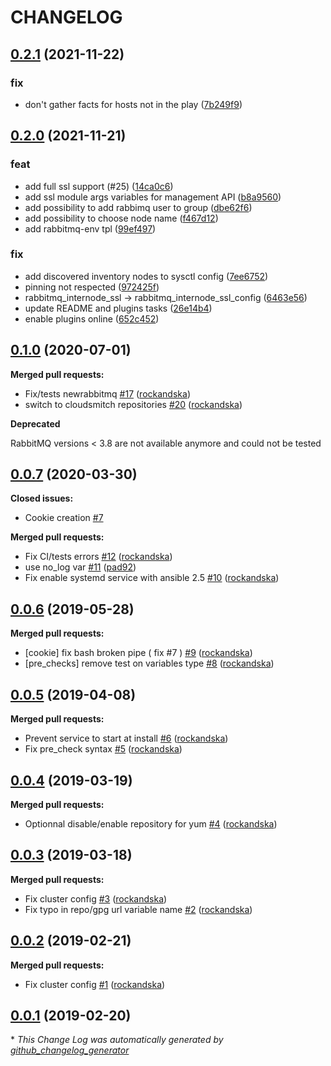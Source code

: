 # CHANGELOG

## [0.2.1](https://github.com/rockandska/ansible-role-rabbitmq/tree/0.2.1) (2021-11-22)

### fix

- don't gather facts for hosts not in the play ([7b249f9](https://github.com/rockandska/ansible-role-rabbitmq/commit/7b249f9b9ab617c69c59aab37dfe56ab1614f33b))

## [0.2.0](https://github.com/rockandska/ansible-role-rabbitmq/tree/0.2.0) (2021-11-21)

### feat

- add full ssl support (#25) ([14ca0c6](https://github.com/rockandska/ansible-role-rabbitmq/commit/14ca0c6d69faee524dd45928844870ac5fc58212))
- add ssl module args variables for management API ([b8a9560](https://github.com/rockandska/ansible-role-rabbitmq/commit/b8a9560f065e8fb11ed088a78986a8de1b19ff30))
- add possibility to add rabbimq user to group ([dbe62f6](https://github.com/rockandska/ansible-role-rabbitmq/commit/dbe62f647a808e4e07dbd03d184cccd642515dd0))
- add possibility to choose node name ([f467d12](https://github.com/rockandska/ansible-role-rabbitmq/commit/f467d1213a53448e3346c0794152fbc39c6079e0))
- add rabbitmq-env tpl ([99ef497](https://github.com/rockandska/ansible-role-rabbitmq/commit/99ef49778f9eaa2e6ade15c9a262b1ccf7028fca))

### fix

- add discovered inventory nodes to sysctl config ([7ee6752](https://github.com/rockandska/ansible-role-rabbitmq/commit/7ee67528485f1ef9ba176d30b81805d6f00772f8))
- pinning not respected ([972425f](https://github.com/rockandska/ansible-role-rabbitmq/commit/972425f18118e194f526f4df77b1f4ee0eb3184f))
- rabbitmq_internode_ssl -> rabbitmq_internode_ssl_config ([6463e56](https://github.com/rockandska/ansible-role-rabbitmq/commit/6463e56e1766472bb07324be171cd8094dd204ff))
- update README and plugins tasks ([26e14b4](https://github.com/rockandska/ansible-role-rabbitmq/commit/26e14b4639a2c998b9080e75aaa3ba89346914ca))
- enable plugins online ([652c452](https://github.com/rockandska/ansible-role-rabbitmq/commit/652c452c4a5aca8dda0f0ef1a15dd14e972e43be))

## [0.1.0](https://github.com/rockandska/ansible-role-rabbitmq/tree/0.1.0) (2020-07-01)
**Merged pull requests:**

- Fix/tests newrabbitmq [\#17](https://github.com/rockandska/ansible-role-rabbitmq/pull/17) ([rockandska](https://github.com/rockandska))
- switch to cloudsmitch repositories [\#20](https://github.com/rockandska/ansible-role-rabbitmq/pull/20) ([rockandska](https://github.com/rockandska))

**Deprecated**

RabbitMQ versions < 3.8 are not available anymore and could not be tested

## [0.0.7](https://github.com/rockandska/ansible-role-rabbitmq/tree/0.0.7) (2020-03-30)
**Closed issues:**

- Cookie creation [\#7](https://github.com/rockandska/ansible-role-rabbitmq/issues/7)

**Merged pull requests:**

- Fix CI/tests errors [\#12](https://github.com/rockandska/ansible-role-rabbitmq/pull/12) ([rockandska](https://github.com/rockandska))
- use no\_log var [\#11](https://github.com/rockandska/ansible-role-rabbitmq/pull/11) ([pad92](https://github.com/pad92))
- Fix enable systemd service with ansible 2.5 [\#10](https://github.com/rockandska/ansible-role-rabbitmq/pull/10) ([rockandska](https://github.com/rockandska))

## [0.0.6](https://github.com/rockandska/ansible-role-rabbitmq/tree/0.0.6) (2019-05-28)
**Merged pull requests:**

- \[cookie\] fix bash broken pipe \( fix \#7 \) [\#9](https://github.com/rockandska/ansible-role-rabbitmq/pull/9) ([rockandska](https://github.com/rockandska))
- \[pre\_checks\] remove test on variables type [\#8](https://github.com/rockandska/ansible-role-rabbitmq/pull/8) ([rockandska](https://github.com/rockandska))

## [0.0.5](https://github.com/rockandska/ansible-role-rabbitmq/tree/0.0.5) (2019-04-08)
**Merged pull requests:**

- Prevent service to start at install [\#6](https://github.com/rockandska/ansible-role-rabbitmq/pull/6) ([rockandska](https://github.com/rockandska))
- Fix pre\_check syntax [\#5](https://github.com/rockandska/ansible-role-rabbitmq/pull/5) ([rockandska](https://github.com/rockandska))

## [0.0.4](https://github.com/rockandska/ansible-role-rabbitmq/tree/0.0.4) (2019-03-19)
**Merged pull requests:**

- Optionnal disable/enable repository for yum [\#4](https://github.com/rockandska/ansible-role-rabbitmq/pull/4) ([rockandska](https://github.com/rockandska))

## [0.0.3](https://github.com/rockandska/ansible-role-rabbitmq/tree/0.0.3) (2019-03-18)
**Merged pull requests:**

- Fix cluster config [\#3](https://github.com/rockandska/ansible-role-rabbitmq/pull/3) ([rockandska](https://github.com/rockandska))
- Fix typo in repo/gpg url variable name [\#2](https://github.com/rockandska/ansible-role-rabbitmq/pull/2) ([rockandska](https://github.com/rockandska))

## [0.0.2](https://github.com/rockandska/ansible-role-rabbitmq/tree/0.0.2) (2019-02-21)
**Merged pull requests:**

- Fix cluster config [\#1](https://github.com/rockandska/ansible-role-rabbitmq/pull/1) ([rockandska](https://github.com/rockandska))

## [0.0.1](https://github.com/rockandska/ansible-role-rabbitmq/tree/0.0.1) (2019-02-20)


\* *This Change Log was automatically generated by [github_changelog_generator](https://github.com/skywinder/Github-Changelog-Generator)*
